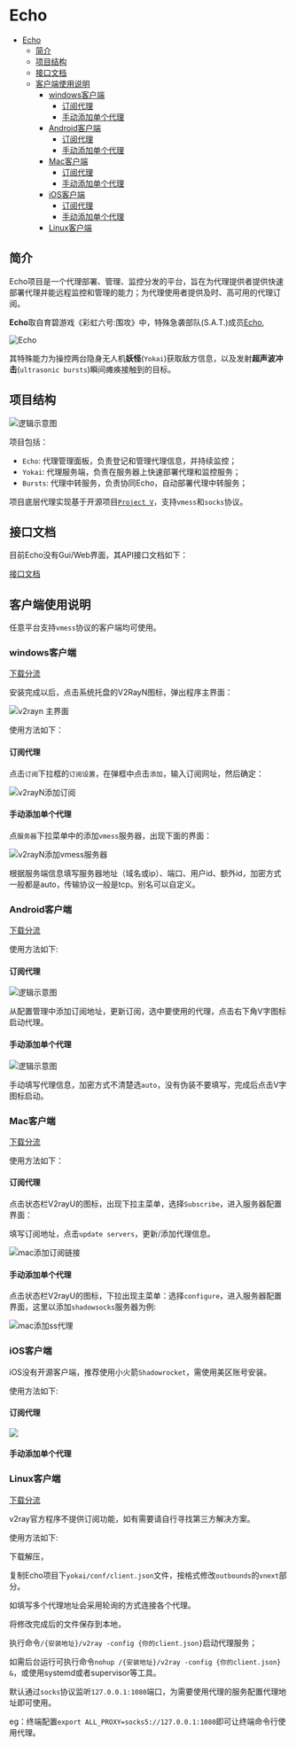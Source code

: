 # Echo

- [Echo](#echo)
  - [简介](#简介)
  - [项目结构](#项目结构)
  - [接口文档](#接口文档)
  - [客户端使用说明](#客户端使用说明)
    - [windows客户端](#windows客户端)
      - [订阅代理](#订阅代理)
      - [手动添加单个代理](#手动添加单个代理)
    - [Android客户端](#android客户端)
      - [订阅代理](#订阅代理-1)
      - [手动添加单个代理](#手动添加单个代理-1)
    - [Mac客户端](#mac客户端)
      - [订阅代理](#订阅代理-2)
      - [手动添加单个代理](#手动添加单个代理-2)
    - [iOS客户端](#ios客户端)
      - [订阅代理](#订阅代理-3)
      - [手动添加单个代理](#手动添加单个代理-3)
    - [Linux客户端](#linux客户端)

## 简介

Echo项目是一个代理部署、管理、监控分发的平台，旨在为代理提供者提供快速部署代理并能远程监控和管理的能力；为代理使用者提供及时、高可用的代理订阅。

**Echo**取自育碧游戏《彩虹六号:围攻》中，特殊急袭部队(S.A.T.)成员[Echo](https://www.ubisoft.com/en-us/game/rainbow-six/siege/game-info/operators/echo),

![Echo](imgs/r6-operators-list-echo.png)

其特殊能力为操控两台隐身无人机**妖怪**(`Yokai`)获取敌方信息，以及发射**超声波冲击**(`ultrasonic bursts`)瞬间瘫痪接触到的目标。

## 项目结构

![逻辑示意图](imgs/echo-logic.png)

项目包括：

- `Echo`: 代理管理面板，负责登记和管理代理信息，并持续监控；
- `Yokai`: 代理服务端，负责在服务器上快速部署代理和监控服务；
- `Bursts`: 代理中转服务，负责协同Echo，自动部署代理中转服务；

项目底层代理实现基于开源项目[`Project V`](https://www.v2ray.com)，支持`vmess`和`socks`协议。

## 接口文档

目前Echo没有Gui/Web界面，其API接口文档如下：

[接口文档](http://faii.com.cn:2525/Architecture/echorun/blob/master/%E6%8E%A5%E5%8F%A3%E6%96%87%E6%A1%A3.md)

## 客户端使用说明

任意平台支持`vmess`协议的客户端均可使用。

### windows客户端

[下载分流](http://faii.com.cn:2525/Architecture/echorun/raw/master/client/v2rayN.zip)

安装完成以后，点击系统托盘的V2RayN图标，弹出程序主界面：

![v2rayn 主界面](imgs/v2ray.png)

使用方法如下：

#### 订阅代理

点击`订阅`下拉框的`订阅设置`，在弹框中点击`添加`，输入订阅网址，然后确定：

![v2rayN添加订阅](imgs/v2ray_url.png)

#### 手动添加单个代理

点`服务器`下拉菜单中的添加`vmess`服务器，出现下面的界面：

![v2rayN添加vmess服务器](imgs/v2ray_vemess.png)

根据服务端信息填写服务器地址（域名或ip）、端口、用户id、额外id，加密方式一般都是auto，传输协议一般是tcp。别名可以自定义。

### Android客户端

[下载分流](http://faii.com.cn:2525/Architecture/echorun/raw/master/client/v2rayNG_1.1.14.apk)

使用方法如下:

#### 订阅代理

![逻辑示意图](imgs/v2rayng-sub.png)

从配置管理中添加订阅地址，更新订阅，选中要使用的代理，点击右下角V字图标启动代理。

#### 手动添加单个代理

![逻辑示意图](imgs/v2rayng-add.png)

手动填写代理信息，加密方式不清楚选`auto`，没有伪装不要填写，完成后点击V字图标启动。

### Mac客户端

[下载分流](http://111.33.152.130:2525/Architecture/echorun/blob/master/client/V2rayU.dmg)

使用方法如下：

#### 订阅代理

点击状态栏V2rayU的图标，出现下拉主菜单，选择`Subscribe`，进入服务器配置界面：

填写订阅地址，点击`update servers`，更新/添加代理信息。

![mac添加订阅链接](imgs/mac-add-url.png)

#### 手动添加单个代理

点击状态栏V2rayU的图标，下拉出现主菜单：选择`configure`，进入服务器配置界面，这里以添加`shadowsocks`服务器为例:

![mac添加ss代理](imgs/mac-add-ss.png)

### iOS客户端

iOS没有开源客户端，推荐使用小火箭`Shadowrocket`，需使用美区账号安装。

使用方法如下:

#### 订阅代理

![](imgs/ios-add-url.png)



#### 手动添加单个代理

### Linux客户端

[下载分流](http://faii.com.cn:2525/Architecture/echorun/raw/master/client/v2ray-linux-64.zip)

v2ray官方程序不提供订阅功能，如有需要请自行寻找第三方解决方案。

使用方法如下:

下载解压，

复制Echo项目下`yokai/conf/client.json`文件，按格式修改`outbounds`的`vnext`部分。

如填写多个代理地址会采用轮询的方式连接各个代理。

将修改完成后的文件保存到本地，

执行命令`/{安装地址}/v2ray -config {你的client.json}`启动代理服务；

如需后台运行可执行命令`nohup /{安装地址}/v2ray -config {你的client.json} &`，或使用systemd或者supervisor等工具。

默认通过`socks`协议监听`127.0.0.1:1080`端口，为需要使用代理的服务配置代理地址即可使用。

eg：终端配置`export ALL_PROXY=socks5://127.0.0.1:1080`即可让终端命令行使用代理。
